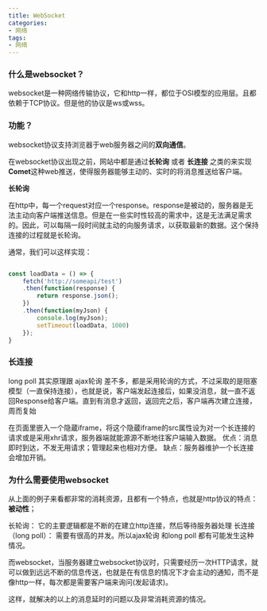 ```yaml
---
title: WebSocket
categories:
- 网络
tags:
- 网络
---
```


### 什么是websocket？

websocket是一种网络传输协议，它和http一样，都位于OSI模型的应用层。且都依赖于TCP协议。但是他的协议是ws或wss。

### 功能？

websocket协议支持浏览器于web服务器之间的**双向通信**。

在websocket协议出现之前，网站中都是通过**长轮询** 或者 **长连接** 之类的来实现 **Comet**这种web推送，使得服务器能够主动的、实时的将消息推送给客户端。

**长轮询**

在http中，每一个request对应一个response。response是被动的，服务器是无法主动向客户端推送信息。但是在一些实时性较高的需求中，这是无法满足需求的。因此，可以每隔一段时间就主动的向服务请求，以获取最新的数据。这个保持连接的过程就是长轮询。

通常，我们可以这样实现：
```js

const loadData = () => {
    fetch('http://someapi/test')
    .then(function(response) {
        return response.json();
    })
    .then(function(myJson) {
        console.log(myJson);
        setTimeout(loadData, 1000)
    });
}
```

### 长连接

long poll 其实原理跟 ajax轮询 差不多，都是采用轮询的方式，不过采取的是阻塞模型（一直保持连接），也就是说，客户端发起连接后，如果没消息，就一直不返回Response给客户端。直到有消息才返回，返回完之后，客户端再次建立连接，周而复始

在页面里嵌入一个隐蔵iframe，将这个隐蔵iframe的src属性设为对一个长连接的请求或是采用xhr请求，服务器端就能源源不断地往客户端输入数据。
优点：消息即时到达，不发无用请求；管理起来也相对方便。
缺点：服务器维护一个长连接会增加开销。

### 为什么需要使用websocket

从上面的例子来看都非常的消耗资源，且都有一个特点，也就是http协议的特点：**被动性**；

长轮询： 它的主要逻辑都是不断的在建立http连接，然后等待服务器处理
长连接（long poll）： 需要有很高的并发。所以ajax轮询 和long poll 都有可能发生这种情况。

而websocket，当服务器建立websocket协议时，只需要经历一次HTTP请求，就可以做到远远不断的信息传送，也就是在有信息的情况下才会主动的通知，而不是像http一样，每次都是需要客户端来询问(发起请求)。

这样，就解决的以上的消息延时的问题以及非常消耗资源的情况。

